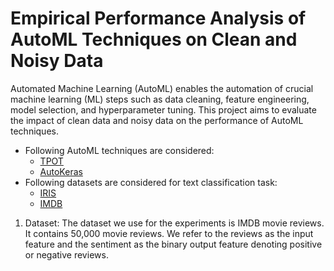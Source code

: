 # Empirical Performance Analysis of AutoML Techniques on Clean and Noisy Data

Automated Machine Learning (AutoML) enables the automation of crucial machine learning (ML) steps such as data cleaning, feature engineering, model selection, and hyperparameter tuning. This project aims to evaluate the impact of clean data and noisy data on the performance of AutoML techniques.

- Following AutoML techniques are considered:
  - [TPOT](https://epistasislab.github.io/tpot/)
  - [AutoKeras](https://autokeras.com/)
- Following datasets are considered for text classification task:
  - [IRIS](https://archive.ics.uci.edu/dataset/53/iris)
  - [IMDB](https://ai.stanford.edu/~amaas/data/sentiment/)

1. Dataset:
   The dataset we use for the experiments is IMDB movie reviews. It contains 50,000 movie reviews. We refer to the reviews as the input feature and the sentiment as the binary output feature denoting positive or negative reviews.
  